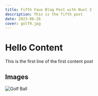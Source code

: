 ```yaml
---
title: Fifth Faux Blog Post with Nuxt 3
description: This is the fifth post
date: 2023-06-26
cover: golf0.jpg
---
```


# Hello Content

This is  the first line of the first content post 


## Images

![Golf Ball](/images/blog/golf1.jpg)

